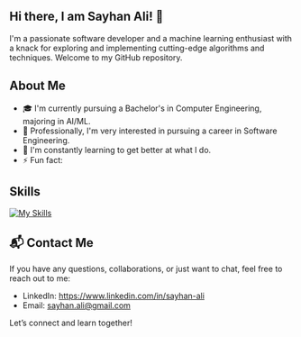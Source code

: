 ## Hi there, I am Sayhan Ali! 👋

I'm a passionate software developer and a machine learning enthusiast with a knack for exploring and implementing cutting-edge algorithms and techniques. Welcome to my GitHub repository.

##  About Me  
- 🎓 I'm currently pursuing a Bachelor's in Computer Engineering, majoring in AI/ML.  
- 💼 Professionally, I'm very interested in pursuing a career in Software Engineering.  
- 🌱 I'm constantly learning to get better at what I do.  
- ⚡ Fun fact: 

## Skills
[![My Skills](https://skillicons.dev/icons?i=py,cpp,html,css,js,ts,tailwind,nextjs,react,fastapi,flask,tensorflow,git,mysql,firebase,supabase,mongodb,azure)](https://skillicons.dev)

## 📬 Contact Me  

If you have any questions, collaborations, or just want to chat, feel free to reach out to me:  

- LinkedIn: https://www.linkedin.com/in/sayhan-ali
- Email: sayhan.ali@gmail.com 

Let’s connect and learn together!  

